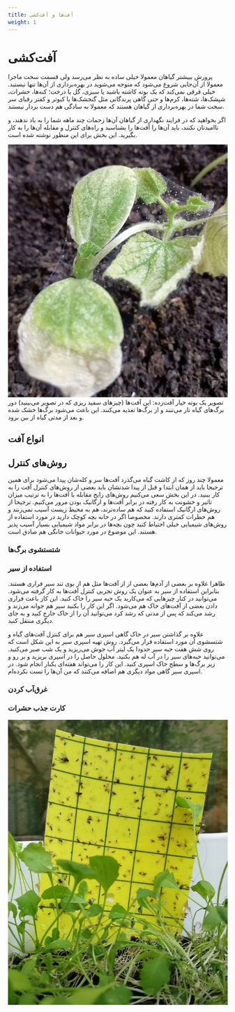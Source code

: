 ```yaml
---
title: آفت‌ها و آفت‌کشی
weight: 1
---
```


# آفت‌کشی

پرورش بییشتر گیاهان معمولا خیلی ساده به نظر می‌رسد
ولی قسمت سخت ماجرا معمولا از آن‌جایی
شروع می‌شود که متوجه می‌شوید در بهره‌برداری از آن‌ها تنها نیستید.
خیلی فرقی نمی‌کند که یک بوته کاشته باشید یا سبزی، گل یا درخت؛
کنه‌ها، حشرات، شپشک‌ها، شته‌ها، کرم‌ها و حتی گاهی پرندگانی مثل گنجشک‌ها
یا کبوتر و کفتر رقبای سر سخت شما در بهره‌برداری از گیاهان هستند
که معمولا به سادگی‌ هم دست بردار نیستند.

اگر بخواهید که در فرایند نگهداری از گیاهان آن‌ها زحمات چند ماهه شما را به باد ندهند،
و ناامیدتان نکنند، باید آن‌ها را آفت‌ها را بشناسید و راه‌های کنترل و مقابله آن‌ها را
به کار بگیرید. این بخش برای این منظور نوشته شده است.  

![بوته خیار آفت‌زده](/media/pest-control/pest.jpg)
تصویر یک بوته خیار آفت‌زده:
این آفت‌ها (چیزهای سفید ریزی که در تصویر می‌بینید) دور برگ‌های گیاه تار می‌تنند
و از برگ‌ها تغذیه می‌کنند.
این باعث می‌شود برگ‌ها خشک شده و بعد از مدتی گیاه از بین برود.

## انواع آفت

## روش‌های کنترل
معمولا چند روز که از کاشت گیاه می‌گذرد آفت‌ها سر و کله‌شان پیدا می‌شود
برای همین ترجیحا باید از همان ابتدا و قبل از پیدا شدنشان
باید بعضی از روش‌های کنترل آفت را به کار ببنید.
در این بخش 
سعی می‌کنیم
روش‌های رایج مقابله با آفت‌ها را به ترتیب میزان تاثیر
و خشونت به کار رفته در برابر آفت‌ها و ارگانیک بودن مرور می‌کنیم.
ترجیحا از روش‌های ارگانیک استفاده کنید
که هم ساده‌ترند، هم به محیط زیست آسیب نمی‌زنند و هم خطرات کمتری دارند.
مخصوصا اگر در خانه بچه‌ کوچک دارید در مورد استفاده از روش‌های
شیمیایی خیلی احتیاط کنید
چون بچه‌ها در برابر مواد شیمیایی بسیار آسیب پذیر هستند.
این موضوع در مورد حیوانات خانگی هم صادق است.

### شتستشوی برگ‌ها

### استفاده از سیر

ظاهرا علاوه بر بعضی از آدم‌ها بعضی از از آفت‌ها مثل
هم از بوی تند سیر فراری هستند.
بنابراین استفاده از سیر به عنوان یک روش تجربی کنترل آفت‌ها به کار گرفته
می‌شود.
می‌توانید در کنار چیزهایی که می‌کارید یک حبه سیر را خاک کنید.
این کار باعث فراری دادن بعضی از آفت‌های خاک هم می‌شود.
اگر این کار را بکنید سیر هم جوانه می‌زند و رشد می‌کند که پس از مدتی
که رشد کرد می‌توانید آن را از خاک خارج کنید و به جای دیگری منتقل کنید.

علاوه بر گذاشتن سیر در خاک گاهی اسپری سیر هم برای کنترل آفت‌های گیاه و شتسشوی آن
مورد استفاده قرار می‌گیرد. روش تهیه اسپری سیر به این شکل است که 
روی شش هفت حبه سیر حدودا یک لیتر آب جوش می‌ریزید و یک شب صبر می‌کنید.
می‌توانید حبه‌های سیر را در آب له هم بکنید.
محلول حاصل را در اسپری بریزید و بر رو و زیر برگ‌ها و سطح خاک اسپری کنید.
این کار را می‌تواند هفته‌ای یکبار انجام شود.
در اسپری سیر گاهی مواد دیگری هم اضافه می‌کنند که من آن‌ها را تست نکرده‌ام.

### غرق‌آب کردن



### کارت جذب حشرات 
![کارت جذب حشرات در گلدان شاهی](/media/pest-control/card.jpg)
